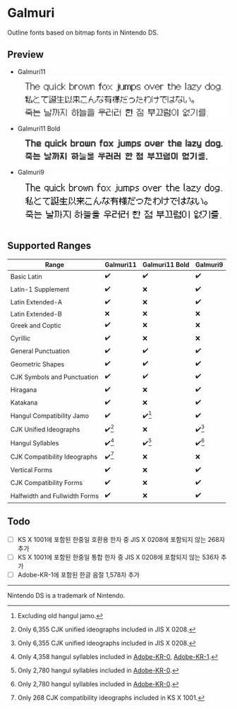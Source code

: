 # Galmuri

Outline fonts based on bitmap fonts in Nintendo DS.

## Preview

- Galmuri11<br>![Galmuri11](./docs/g11.png)
- Galmuri11 Bold<br>![Galmuri11 Bold](./docs/g11b.png)
- Galmuri9<br>![Galmuri9](./docs/g9.png)

## Supported Ranges

| Range                         | Galmuri11          | Galmuri11 Bold     | Galmuri9           |
|-------------------------------|--------------------|--------------------|--------------------|
| Basic Latin                   | :heavy_check_mark: | :heavy_check_mark: | :heavy_check_mark: |
| Latin-1 Supplement            | :heavy_check_mark: | :x:                | :heavy_check_mark: |
| Latin Extended-A              | :heavy_check_mark: | :x:                | :heavy_check_mark: |
| Latin Extended-B              | :x:                | :x:                | :x:                |
| Greek and Coptic              | :heavy_check_mark: | :x:                | :x:                |
| Cyrillic                      | :heavy_check_mark: | :x:                | :x:                |
| General Punctuation           | :heavy_check_mark: | :heavy_check_mark: | :heavy_check_mark: |
| Geometric Shapes              | :heavy_check_mark: | :heavy_check_mark: | :heavy_check_mark: |
| CJK Symbols and Punctuation   | :heavy_check_mark: | :heavy_check_mark: | :heavy_check_mark: |
| Hiragana                      | :heavy_check_mark: | :x:                | :heavy_check_mark: |
| Katakana                      | :heavy_check_mark: | :x:                | :heavy_check_mark: |
| Hangul Compatibility Jamo     | :heavy_check_mark: | :heavy_check_mark:[^old] | :heavy_check_mark: |
| CJK Unified Ideographs        | :heavy_check_mark:[^jis] | :x:                | :heavy_check_mark:[^jis] |
| Hangul Syllables              | :heavy_check_mark:[^han-1] | :heavy_check_mark:[^han] | :heavy_check_mark:[^han] |
| CJK Compatibility Ideographs  | :heavy_check_mark:[^ks] | :x:                | :x:                |
| Vertical Forms                | :heavy_check_mark: | :x:                | :heavy_check_mark: |
| CJK Compatibility Forms       | :heavy_check_mark: | :x:                | :heavy_check_mark: |
| Halfwidth and Fullwidth Forms | :heavy_check_mark: | :x:                | :heavy_check_mark: |

[^old]: Excluding old hangul jamo.
[^han]: Only 2,780 hangul syllables included in [Adobe-KR-0](https://github.com/adobe-type-tools/Adobe-KR#supplement-0adobe-kr-0).
[^han-1]: Only 4,358 hangul syllables included in [Adobe-KR-0](https://github.com/adobe-type-tools/Adobe-KR#supplement-0adobe-kr-0), [Adobe-KR-1](https://github.com/adobe-type-tools/Adobe-KR#supplement-0adobe-kr-1).
[^jis]: Only 6,355 CJK unified ideographs included in JIS X 0208.
[^ks]: Only 268 CJK compatibility ideographs included in KS X 1001.

## Todo
- [ ] KS X 1001에 포함된 한중일 호환용 한자 중 JIS X 0208에 포함되지 않는 268자 추가
- [ ] KS X 1001에 포함된 한중일 통합 한자 중 JIS X 0208에 포함되지 않는 536자 추가
- [ ] Adobe-KR-1에 포함된 한글 음절 1,578자 추가

----

Nintendo DS is a trademark of Nintendo.
